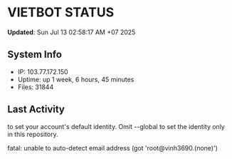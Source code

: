 # VIETBOT STATUS
**Updated**: Sun Jul 13 02:58:17 AM +07 2025

## System Info
- IP: 103.77.172.150
- Uptime: up 1 week, 6 hours, 45 minutes
- Files: 31844

## Last Activity

to set your account's default identity.
Omit --global to set the identity only in this repository.

fatal: unable to auto-detect email address (got 'root@vinh3690.(none)')
